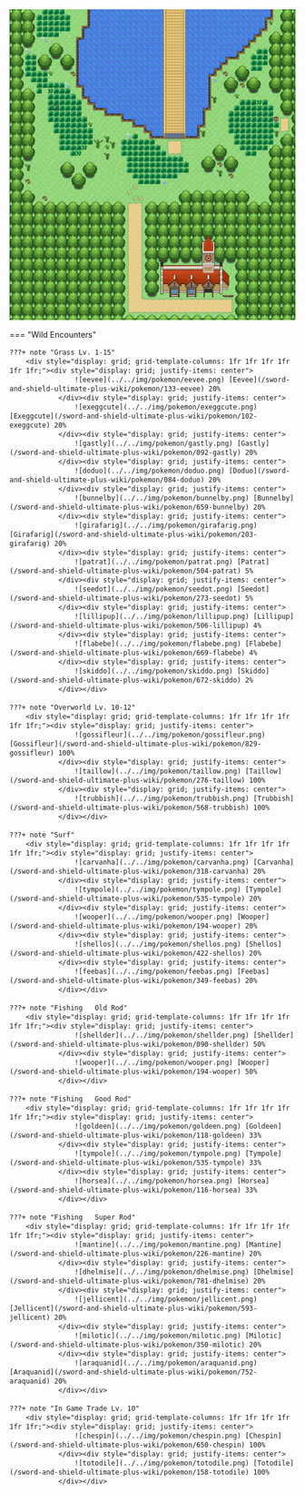 <img src="../../img/routes/Wild Area 1 South.png" alt="Wild Area 1 South"/>

=== "Wild Encounters"


	???+ note "Grass Lv. 1-15"
		<div style="display: grid; grid-template-columns: 1fr 1fr 1fr 1fr 1fr 1fr;"><div style="display: grid; justify-items: center">
                    ![eevee](../../img/pokemon/eevee.png) [Eevee](/sword-and-shield-ultimate-plus-wiki/pokemon/133-eevee) 20%
                </div><div style="display: grid; justify-items: center">
                    ![exeggcute](../../img/pokemon/exeggcute.png) [Exeggcute](/sword-and-shield-ultimate-plus-wiki/pokemon/102-exeggcute) 20%
                </div><div style="display: grid; justify-items: center">
                    ![gastly](../../img/pokemon/gastly.png) [Gastly](/sword-and-shield-ultimate-plus-wiki/pokemon/092-gastly) 20%
                </div><div style="display: grid; justify-items: center">
                    ![doduo](../../img/pokemon/doduo.png) [Doduo](/sword-and-shield-ultimate-plus-wiki/pokemon/084-doduo) 20%
                </div><div style="display: grid; justify-items: center">
                    ![bunnelby](../../img/pokemon/bunnelby.png) [Bunnelby](/sword-and-shield-ultimate-plus-wiki/pokemon/659-bunnelby) 20%
                </div><div style="display: grid; justify-items: center">
                    ![girafarig](../../img/pokemon/girafarig.png) [Girafarig](/sword-and-shield-ultimate-plus-wiki/pokemon/203-girafarig) 20%
                </div><div style="display: grid; justify-items: center">
                    ![patrat](../../img/pokemon/patrat.png) [Patrat](/sword-and-shield-ultimate-plus-wiki/pokemon/504-patrat) 5%
                </div><div style="display: grid; justify-items: center">
                    ![seedot](../../img/pokemon/seedot.png) [Seedot](/sword-and-shield-ultimate-plus-wiki/pokemon/273-seedot) 5%
                </div><div style="display: grid; justify-items: center">
                    ![lillipup](../../img/pokemon/lillipup.png) [Lillipup](/sword-and-shield-ultimate-plus-wiki/pokemon/506-lillipup) 4%
                </div><div style="display: grid; justify-items: center">
                    ![flabebe](../../img/pokemon/flabebe.png) [Flabebe](/sword-and-shield-ultimate-plus-wiki/pokemon/669-flabebe) 4%
                </div><div style="display: grid; justify-items: center">
                    ![skiddo](../../img/pokemon/skiddo.png) [Skiddo](/sword-and-shield-ultimate-plus-wiki/pokemon/672-skiddo) 2%
                </div></div>

	???+ note "Overworld Lv. 10-12"
		<div style="display: grid; grid-template-columns: 1fr 1fr 1fr 1fr 1fr 1fr;"><div style="display: grid; justify-items: center">
                    ![gossifleur](../../img/pokemon/gossifleur.png) [Gossifleur](/sword-and-shield-ultimate-plus-wiki/pokemon/829-gossifleur) 100%
                </div><div style="display: grid; justify-items: center">
                    ![taillow](../../img/pokemon/taillow.png) [Taillow](/sword-and-shield-ultimate-plus-wiki/pokemon/276-taillow) 100%
                </div><div style="display: grid; justify-items: center">
                    ![trubbish](../../img/pokemon/trubbish.png) [Trubbish](/sword-and-shield-ultimate-plus-wiki/pokemon/568-trubbish) 100%
                </div></div>

	???+ note "Surf"
		<div style="display: grid; grid-template-columns: 1fr 1fr 1fr 1fr 1fr 1fr;"><div style="display: grid; justify-items: center">
                    ![carvanha](../../img/pokemon/carvanha.png) [Carvanha](/sword-and-shield-ultimate-plus-wiki/pokemon/318-carvanha) 20%
                </div><div style="display: grid; justify-items: center">
                    ![tympole](../../img/pokemon/tympole.png) [Tympole](/sword-and-shield-ultimate-plus-wiki/pokemon/535-tympole) 20%
                </div><div style="display: grid; justify-items: center">
                    ![wooper](../../img/pokemon/wooper.png) [Wooper](/sword-and-shield-ultimate-plus-wiki/pokemon/194-wooper) 20%
                </div><div style="display: grid; justify-items: center">
                    ![shellos](../../img/pokemon/shellos.png) [Shellos](/sword-and-shield-ultimate-plus-wiki/pokemon/422-shellos) 20%
                </div><div style="display: grid; justify-items: center">
                    ![feebas](../../img/pokemon/feebas.png) [Feebas](/sword-and-shield-ultimate-plus-wiki/pokemon/349-feebas) 20%
                </div></div>

	???+ note "Fishing   Old Rod"
		<div style="display: grid; grid-template-columns: 1fr 1fr 1fr 1fr 1fr 1fr;"><div style="display: grid; justify-items: center">
                    ![shellder](../../img/pokemon/shellder.png) [Shellder](/sword-and-shield-ultimate-plus-wiki/pokemon/090-shellder) 50%
                </div><div style="display: grid; justify-items: center">
                    ![wooper](../../img/pokemon/wooper.png) [Wooper](/sword-and-shield-ultimate-plus-wiki/pokemon/194-wooper) 50%
                </div></div>

	???+ note "Fishing   Good Rod"
		<div style="display: grid; grid-template-columns: 1fr 1fr 1fr 1fr 1fr 1fr;"><div style="display: grid; justify-items: center">
                    ![goldeen](../../img/pokemon/goldeen.png) [Goldeen](/sword-and-shield-ultimate-plus-wiki/pokemon/118-goldeen) 33%
                </div><div style="display: grid; justify-items: center">
                    ![tympole](../../img/pokemon/tympole.png) [Tympole](/sword-and-shield-ultimate-plus-wiki/pokemon/535-tympole) 33%
                </div><div style="display: grid; justify-items: center">
                    ![horsea](../../img/pokemon/horsea.png) [Horsea](/sword-and-shield-ultimate-plus-wiki/pokemon/116-horsea) 33%
                </div></div>

	???+ note "Fishing   Super Rod"
		<div style="display: grid; grid-template-columns: 1fr 1fr 1fr 1fr 1fr 1fr;"><div style="display: grid; justify-items: center">
                    ![mantine](../../img/pokemon/mantine.png) [Mantine](/sword-and-shield-ultimate-plus-wiki/pokemon/226-mantine) 20%
                </div><div style="display: grid; justify-items: center">
                    ![dhelmise](../../img/pokemon/dhelmise.png) [Dhelmise](/sword-and-shield-ultimate-plus-wiki/pokemon/781-dhelmise) 20%
                </div><div style="display: grid; justify-items: center">
                    ![jellicent](../../img/pokemon/jellicent.png) [Jellicent](/sword-and-shield-ultimate-plus-wiki/pokemon/593-jellicent) 20%
                </div><div style="display: grid; justify-items: center">
                    ![milotic](../../img/pokemon/milotic.png) [Milotic](/sword-and-shield-ultimate-plus-wiki/pokemon/350-milotic) 20%
                </div><div style="display: grid; justify-items: center">
                    ![araquanid](../../img/pokemon/araquanid.png) [Araquanid](/sword-and-shield-ultimate-plus-wiki/pokemon/752-araquanid) 20%
                </div></div>

	???+ note "In Game Trade Lv. 10"
		<div style="display: grid; grid-template-columns: 1fr 1fr 1fr 1fr 1fr 1fr;"><div style="display: grid; justify-items: center">
                    ![chespin](../../img/pokemon/chespin.png) [Chespin](/sword-and-shield-ultimate-plus-wiki/pokemon/650-chespin) 100%
                </div><div style="display: grid; justify-items: center">
                    ![totodile](../../img/pokemon/totodile.png) [Totodile](/sword-and-shield-ultimate-plus-wiki/pokemon/158-totodile) 100%
                </div></div>



